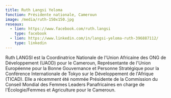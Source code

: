 ```yaml
---
title: Ruth Langsi Yeloma
fonction: Présidente nationale, Cameroun
image: /media/ruth-150x150.jpg
reseaux:
  - lien: https://www.facebook.com/ruth.langsi
    type: facebook
  - lien: https://www.linkedin.com/in/langsi-yeloma-ruth-396887112/
    type: linkedin
---
```

Ruth LANGSI est la Coordinatrice Nationale de l'Union Africaine des ONG de Développement (UAOD) pour le Cameroun, Représentante de l'Union Européenne pour la Bonne Gouvernance et Personne Stratégique pour la Conférence Internationale de Tokyo sur le Développement de l'Afrique (TICAD). Elle a récemment été nommée Présidente de la Commission du Conseil Mondial des Femmes Leaders Panafricaines en charge de l'Écologie/Femmes et Agriculture pour le Cameroun.
